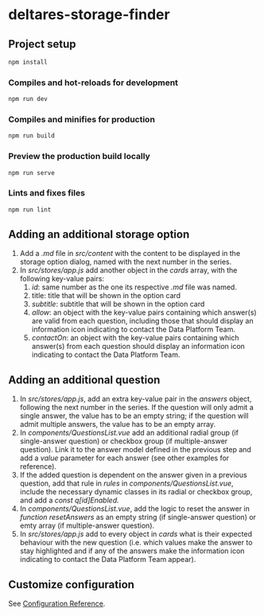 # deltares-storage-finder

## Project setup

```bash
npm install
```

### Compiles and hot-reloads for development

```bash
npm run dev
```

### Compiles and minifies for production

```bash
npm run build
```

### Preview the production build locally

```bash
npm run serve
```

### Lints and fixes files

```bash
npm run lint
```

## Adding an additional storage option

1. Add a *.md* file in *src/content* with the content to be displayed in the storage option dialog, named with the next number in the series.
2. In *src/stores/app.js* add another object in the *cards* array, with the following key-value pairs:
   1. *id*: same number as the one its respective *.md* file was named.
   2. title: title that will be shown in the option card
   3. *subtitle*: subtitle that will be shown in the option card
   4. *allow*: an object with the key-value pairs containing which answer(s) are valid from each question, including those that should display an information icon indicating to contact the Data Platform Team.
   5. *contactOn*: an object with the key-value pairs containing which answer(s) from each question should display an information icon indicating to contact the Data Platform Team.

## Adding an additional question

1. In *src/stores/app.js*, add an extra key-value pair in the *answers* object, following the next number in the series. If the question will only admit a single answer, the value has to be an empty string; if the question will admit multiple answers, the value has to be an empty array.
2. In *components/QuestionsList.vue* add an additional radial group (if single-answer question) or checkbox group (if multiple-answer question). Link it to the answer model defined in the previous step and add a *value* parameter for each answer (see other examples for reference).
3. If the added question is dependent on the answer given in a previous question, add that rule in *rules* in *components/QuestionsList.vue*, include the necessary dynamic classes in its radial or checkbox group, and add a *const q[id]Enabled.*
4. In *components/QuestionsList.vue*, add the logic to reset the answer in *function resetAnswers* as an empty string (if single-answer question) or emty array (if multiple-answer question).
5. In *src/stores/app.js* add to every object in *cards* what is their expected behaviour with the new question (i.e. which values make the answer to stay highlighted and if any of the answers make the information icon indicating to contact the Data Platform Team appear).

## Customize configuration

See [Configuration Reference](https://cli.vuejs.org/config/).
